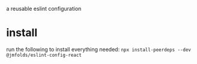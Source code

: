 a reusable eslint configuration

# install
run the following to install everything needed:
`npx install-peerdeps --dev @jmfolds/eslint-config-react`
